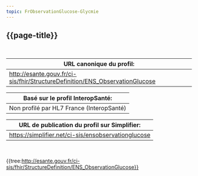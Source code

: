```yaml
---
topic: FrObservationGlucose-Glycmie
---
```

## {{page-title}}
&nbsp;

|     URL canonique du profil:                                                        |
|-------------------------------------------------------------------------------------|
|     http://esante.gouv.fr/ci-sis/fhir/StructureDefinition/ENS_ObservationGlucose    |


|     Basé sur le profil InteropSanté:               |
|----------------------------------------------------|
|     Non profilé par HL7   France (InteropSanté)    |

|     URL de publication du profil sur Simplifier:            |
|-------------------------------------------------------------|
|     https://simplifier.net/ci-sis/ensobservationglucose     |

&nbsp;

{{tree:http://esante.gouv.fr/ci-sis/fhir/StructureDefinition/ENS_ObservationGlucose}}




